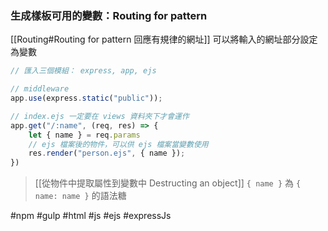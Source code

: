 ### 生成樣板可用的變數：Routing for pattern
[[Routing#Routing for pattern 回應有規律的網址]]
可以將輸入的網址部分設定為變數
```js
// 匯入三個模組： express, app, ejs

// middleware
app.use(express.static("public"));

// index.ejs 一定要在 views 資料夾下才會運作
app.get("/:name", (req, res) => {
	let { name } = req.params
	// ejs 檔案後的物件，可以供 ejs 檔案當變數使用
	res.render("person.ejs", { name });
})
```


> [[從物件中提取屬性到變數中 Destructing an object]]
> `{ name }` 為 `{ name: name }` 的語法糖

#npm #gulp #html #js #ejs #expressJs 
